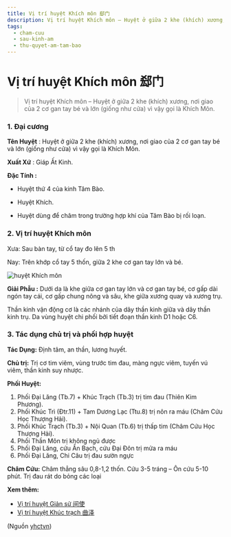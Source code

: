 ```yaml
---
title: Vị trí huyệt Khích môn 郄门
description: Vị trí huyệt Khích môn – Huyệt ở giữa 2 khe (khích) xương, nơi giao của 2 cơ gan tay bé và lớn (giống như cửa) vì vậy gọi là Khích Môn.
tags:
  - cham-cuu
  - sau-kinh-am
  - thu-quyet-am-tam-bao
---
```


# Vị trí huyệt Khích môn 郄门 

> Vị trí huyệt Khích môn – Huyệt ở giữa 2 khe (khích) xương, nơi giao của 2 cơ gan tay bé và lớn (giống như cửa) vì vậy gọi là Khích Môn.

### 1. Đại cương

**Tên Huyệt** : Huyệt ở giữa 2 khe (khích) xương, nơi giao của 2 cơ gan tay bé và lớn (giống như cửa) vì vậy gọi là Khích Môn.

**Xuất Xứ** : Giáp Ất Kinh.

**Đặc Tính :**

+ Huyệt thứ 4 của kinh Tâm Bào.

+ Huyệt Khích.

+ Huyệt dùng để châm trong trường hợp khí của Tâm Bào bị rối loạn.

### 2. Vị trí huyệt Khích môn

Xưa: Sau bàn tay, từ cổ tay đo lên 5 th

Nay: Trên khớp cổ tay 5 thốn, giữa 2 khe cơ gan tay lớn và bé.

![huyệt Khích môn](/imgs/yhctvn/huyet-khich-mon-300x169.jpg)

**Giải Phẫu :** Dưới da là khe giữa cơ gan tay lớn và cơ gan tay bé, cơ gấp dài ngón tay cái, cơ gấp chung nông và sâu, khe giữa xương quay và xương trụ.

Thần kinh vận động cơ là các nhánh của dây thần kinh giữa và dây thần kinh trụ. Da vùng huyệt chi phối bởi tiết đoạn thần kinh D1 hoặc C6.

### 3. Tác dụng chủ trị và phối hợp huyệt

**Tác Dụng:** Định tâm, an thần, lương huyết.

**Chủ trị:** Trị cơ tim viêm, vùng trước tim đau, màng ngực viêm, tuyến vú viêm, thần kinh suy nhược.

**Phối Huyệt:**

1. Phối Đại Lăng (Tb.7) + Khúc Trạch (Tb.3) trị tim đau (Thiên Kim Phương).
2. Phối Khúc Trì (Đtr.11) + Tam Dương Lạc (Ttu.8) trị nôn ra máu (Châm Cứu Học Thượng Hải).
3. Phối Khúc Trạch (Tb.3) + Nội Quan (Tb.6) trị thấp tim (Châm Cứu Học Thượng Hải).
4. Phối Thần Môn trị không ngủ được
5. Phối Đại Lăng, cứu Ẩn Bạch, cứu Đại Đôn trị mửa ra máu
6. Phối Đại Lăng, Chi Câu trị đau sườn ngực

**Châm Cứu:** Châm thẳng sâu 0,8-1,2 thốn. Cứu 3-5 tráng – Ôn cứu 5-10 phút. Trị đau rát do bỏng các loại

**Xem thêm:**

* [Vị trí huyệt Giản sử 间使](/yhctvn/vi-tri-huyet-gian-su-%e9%97%b4%e4%bd%bf/)
* [Vị trí huyệt Khúc trạch 曲泽](/yhctvn/vi-tri-huyet-khuc-trach-%e6%9b%b2%e6%b3%bd/)

(Nguồn <a href="https://yhctvn.com/vi-tri-huyet-khich-mon-郄门/" target="_blank">yhctvn</a>)
